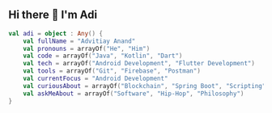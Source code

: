 <!--
**adizcode/adizcode** is a ✨ _special_ ✨ repository because its `README.md` (this file) appears on your GitHub profile.

### Hi there 👋 I'm Adi

Here are some ideas to get you started:

- 🔭 I’m currently working on ...
- 🌱 I’m currently learning ...
- 👯 I’m looking to collaborate on ...
- 🤔 I’m looking for help with ...
- 💬 Ask me about ...
- 📫 How to reach me: ...
- 😄 Pronouns: ...
- ⚡ Fun fact: ...
-->
<h2>Hi there 👋 I'm Adi </h2>

```kotlin
val adi = object : Any() {
    val fullName = "Advitiay Anand"
    val pronouns = arrayOf("He", "Him")
    val code = arrayOf("Java", "Kotlin", "Dart")
    val tech = arrayOf("Android Development", "Flutter Development")
    val tools = arrayOf("Git", "Firebase", "Postman")
    val currentFocus = "Android Development"
    val curiousAbout = arrayOf("Blockchain", "Spring Boot", "Scripting")
    val askMeAbout = arrayOf("Software", "Hip-Hop", "Philosophy")
}
```
